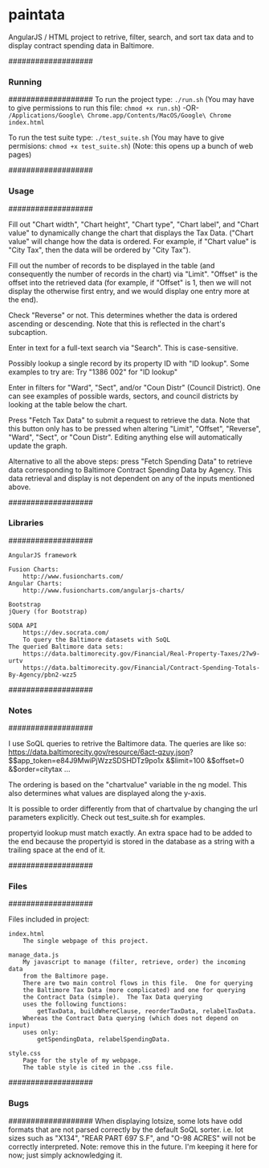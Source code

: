 # paintata
AngularJS / HTML project to retrive, filter, search, and sort
    tax data and to display contract spending data in Baltimore.

###################
### Running
###################
To run the project type:
    `./run.sh`
    (You may have to give permissions to run this file: `chmod +x run.sh`)
    -OR-
    `/Applications/Google\ Chrome.app/Contents/MacOS/Google\ Chrome index.html`

To run the test suite type:
    `./test_suite.sh`
    (You may have to give permisions: `chmod +x test_suite.sh`)
    (Note: this opens up a bunch of web pages)

###################
### Usage
###################

Fill out "Chart width", "Chart height", "Chart type", "Chart label",
    and "Chart value" to dynamically change the chart that displays the
    Tax Data.  ("Chart value" will change how the data is ordered.
    For example, if "Chart value" is "City Tax", then the data will
    be ordered by "City Tax").

Fill out the number of records to be displayed in the table (and
    consequently the number of records in the chart) via "Limit".
    "Offset" is the offset into the retrieved data (for example,
    if "Offset" is 1, then we will not display the otherwise first
    entry, and we would display one entry more at the end).

Check "Reverse" or not.  This determines whether the data is
    ordered ascending or descending.  Note that this is
    reflected in the chart's subcaption.

Enter in text for a full-text search via "Search".  This is
    case-sensitive.

Possibly lookup a single record by its property ID with "ID lookup".
    Some examples to try are:
    Try "1386 002" for "ID lookup"

Enter in filters for "Ward", "Sect", and/or "Coun Distr" (Council District).
    One can see examples of possible wards, sectors, and council districts
    by looking at the table below the chart.

Press "Fetch Tax Data" to submit a request to retrieve the data.
    Note that this button only has to be pressed when altering
    "Limit", "Offset", "Reverse", "Ward", "Sect", or "Coun Distr".
    Editing anything else will automatically update the graph.

Alternative to all the above steps: press "Fetch Spending Data" to
    retrieve data corresponding to Baltimore Contract Spending Data by Agency.
    This data retrieval and display is not dependent on any of the inputs mentioned
    above.

###################
### Libraries
###################

    AngularJS framework

    Fusion Charts:
        http://www.fusioncharts.com/
    Angular Charts:
        http://www.fusioncharts.com/angularjs-charts/

    Bootstrap
    jQuery (for Bootstrap)

    SODA API
        https://dev.socrata.com/
        To query the Baltimore datasets with SoQL
    The queried Baltimore data sets:
        https://data.baltimorecity.gov/Financial/Real-Property-Taxes/27w9-urtv
        https://data.baltimorecity.gov/Financial/Contract-Spending-Totals-By-Agency/pbn2-wzz5

###################
### Notes
###################

I use SoQL queries to retrive the Baltimore data.  The queries are like so:
https://data.baltimorecity.gov/resource/6act-qzuy.json?
            $$app_token=e84J9MwiPjWzzSDSHDTz9po1x
            &$limit=100
            &$offset=0
            &$order=citytax
            ...

The ordering is based on the "chartvalue" variable in the ng model.  This also
    determines what values are displayed along the y-axis.

It is possible to order differently from that of chartvalue by changing
    the url parameters explicitly.  Check out test_suite.sh for examples.

propertyid lookup must match exactly.  An extra space had to be added to
    the end because the propertyid is stored in the database as a string
    with a trailing space at the end of it.


###################
### Files
###################

Files included in project:

    index.html
        The single webpage of this project.
        
    manage_data.js
        My javascript to manage (filter, retrieve, order) the incoming data
        from the Baltimore page.
        There are two main control flows in this file.  One for querying
        the Baltimore Tax Data (more complicated) and one for querying
        the Contract Data (simple).  The Tax Data querying
        uses the following functions:
            getTaxData, buildWhereClause, reorderTaxData, relabelTaxData.
        Whereas the Contract Data querying (which does not depend on input)
        uses only:
            getSpendingData, relabelSpendingData.

    style.css
        Page for the style of my webpage.
        The table style is cited in the .css file.


###################
### Bugs
###################
When displaying lotsize, some lots have odd formats that are not
parsed correctly by the default SoQL sorter.
i.e. lot sizes such as "X134", "REAR PART 697 S.F", and "O-98 ACRES"
will not be correctly interpreted.  Note: remove this in the future.
I'm keeping it here for now; just simply acknowledging it.
